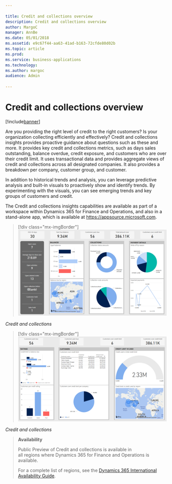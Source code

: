```yaml
---

title: Credit and collections overview
description: Credit and collections overview
author: MargoC
manager: AnnBe
ms.date: 05/01/2018
ms.assetid: e9c67f44-aa63-41ad-b163-72cfde80d02b
ms.topic: article
ms.prod: 
ms.service: business-applications
ms.technology: 
ms.author: margoc
audience: Admin

---
```

#  Credit and collections overview




[!include[banner](../../includes/banner.md)]


Are you providing the right level of credit to the right customers? Is your organization collecting efficiently and effectively? Credit and collections insights provides proactive guidance about questions such as these and more. It provides key credit and collections metrics, such as days sales outstanding, balance overdue, credit exposure, and customers who are over their credit limit. It uses transactional data and provides aggregate views of credit and collections across all designated companies. It also provides a breakdown per company, customer group, and customer.

In addition to historical trends and analysis, you can leverage predictive
analysis and built-in visuals to proactively show and identify trends. By
experimenting with the visuals, you can see emerging trends and key groups of
customers and credit.

The Credit and collections insights capabilities are available as part of a
workspace within Dynamics 365 for Finance and Operations, and also in a
stand-alone app, which is available at <https://appsource.microsoft.com>.

> [!div class="mx-imgBorder"] 
> ![A screenshot showing credit and collections insights](media/credit-collections-overview-1.png "A screenshot showing credit and collections insights")
<!-- FO_Credit_and_collections_a.png -->


*Credit and collections*

> [!div class="mx-imgBorder"] 
> ![A screenshot showing a credit and collections report](media/credit-collections-overview-2.png "A screenshot showing a credit and collections report")
<!-- FO_credit_and_collections_b.png -->


*Credit and collections*

>   **Availability**
>
>   Public Preview of Credit and collections is available in  
>   all regions where Dynamics 365 for Finance and Operations is available.
>
>   For a complete list of regions, see the [Dynamics 365 International
>   Availability
>   Guide](https://aka.ms/dynamics_365_international_availability_deck).
